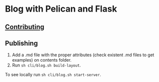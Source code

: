 # Blog with Pelican and Flask

## [Contributing](contributing.md)

## Publishing

1. Add a .md file with the proper attributes (check existent .md files to get examples) on contents folder.
2. Run `sh cli/blog.sh build-layout`.

To see locally run `sh cli/blog.sh start-server`.